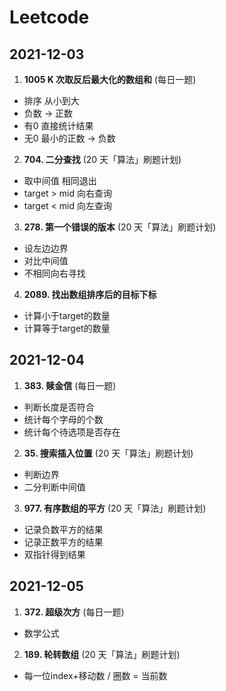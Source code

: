 # Leetcode

## 2021-12-03
1. **1005 K 次取反后最大化的数组和** (每日一题)   
- 排序 从小到大
- 负数 -> 正数
- 有0 直接统计结果
- 无0 最小的正数 -> 负数

2. **704. 二分查找** (20 天「算法」刷题计划)
- 取中间值 相同退出
- target > mid 向右查询
- target < mid 向左查询

3. **278. 第一个错误的版本** (20 天「算法」刷题计划)
- 设左边边界
- 对比中间值
- 不相同向右寻找

4. **2089. 找出数组排序后的目标下标** 
- 计算小于target的数量
- 计算等于target的数量

## 2021-12-04
1. **383. 赎金信** (每日一题) 
- 判断长度是否符合
- 统计每个字母的个数
- 统计每个待选项是否存在

2. **35. 搜索插入位置** (20 天「算法」刷题计划)
- 判断边界
- 二分判断中间值

3. **977. 有序数组的平方** (20 天「算法」刷题计划)
- 记录负数平方的结果
- 记录正数平方的结果
- 双指针得到结果

## 2021-12-05
1. **372. 超级次方** (每日一题) 
- 数学公式

2. **189. 轮转数组** (20 天「算法」刷题计划)
- 每一位index+移动数 / 圈数 = 当前数